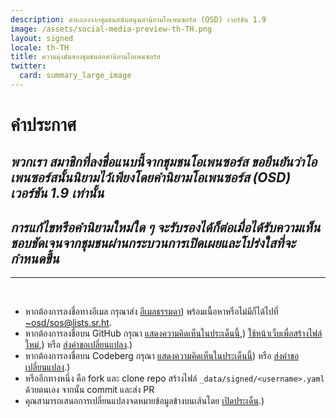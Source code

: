 ```yaml
---
description: คำแถลงจากชุมชนสนับสนุนคำนิยามโอเพนซอร์ส (OSD) เวอร์ชัน 1.9
image: /assets/social-media-preview-th-TH.png
layout: signed
locale: th-TH
title: ความมุ่งมั่นของชุมชนต่อคำนิยามโอเพนซอร์ส
twitter:
  card: summary_large_image
---
```

# **คำประกาศ**

## *พวกเรา สมาชิกที่ลงชื่อแนบนี้จากชุมชนโอเพนซอร์ส ขอยืนยันว่าโอเพนซอร์สนั้นนิยามไว้เพียงโดยคำนิยามโอเพนซอร์ส (OSD) เวอร์ชัน 1.9 เท่านั้น*

## *การแก้ไขหรือคำนิยามใหม่ใด ๆ จะรับรองได้ก็ต่อเมื่อได้รับความเห็นชอบชัดเจนจากชุมชนผ่านกระบวนการเปิดเผยและโปร่งใสที่จะกำหนดขึ้น*

---
<br>

- หากต้องการลงชื่อทางอีเมล กรุณาส่ง [อีเมลธรรมดา](https://useplaintext.email/)) พร้อมเนื้อหาหรือไม่มีก็ได้ไปที่ [~osd/sos@lists.sr.ht](mailto:~osd/sos@lists.sr.ht).
- หากต้องการลงชื่อบน GitHub กรุณา [แสดงความคิดเห็นในประเด็นนี้](https://github.com/OpenSourceDefinition/sos/issues/1),) [ใช้หน้าเว็บเพื่อสร้างไฟล์ใหม่](https://github.com/OpenSourceDefinition/sos/new/main/_data/signed),) หรือ [ส่งคำขอเปลี่ยนแปลง](https://github.com/OpenSourceDefinition/sos/pulls).)
- หากต้องการลงชื่อบน Codeberg กรุณา [แสดงความคิดเห็นในประเด็นนี้](https://codeberg.org/osd/sos/issues/1)) หรือ [ส่งคำขอเปลี่ยนแปลง](https://codeberg.org/osd/sos/pulls).)
- หรืออีกทางหนึ่ง คือ fork และ clone repo สร้างไฟล์ `_data/signed/<username>.yaml` ด้วยตนเอง จากนั้น commit และส่ง PR
- คุณสามารถเสนอการเปลี่ยนแปลงจดหมายข้อมูลข้างบนเส้นโดย [เปิดประเด็น](https://codeberg.org/osd/sos/issues).)